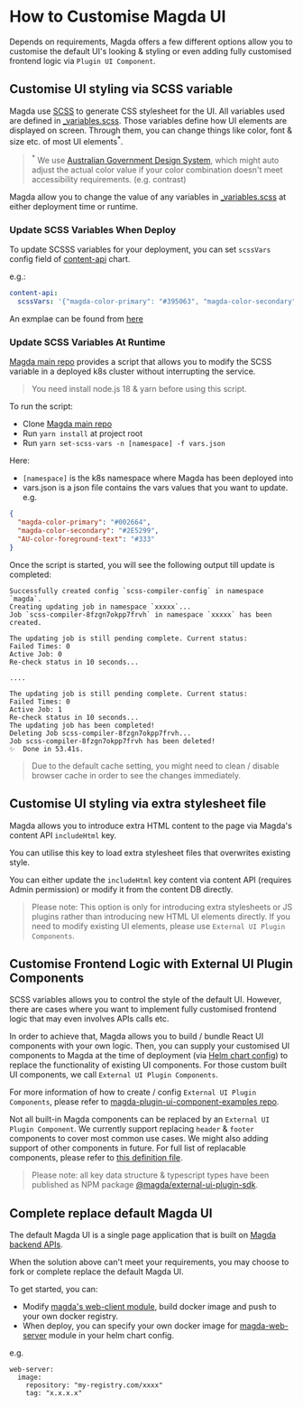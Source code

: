 # How to Customise Magda UI

Depends on requirements, Magda offers a few different options allow you to customise the default UI's looking & styling or even adding fully customised frontend logic via `Plugin UI Component`.

## Customise UI styling via SCSS variable

Magda use [SCSS](https://sass-lang.com/) to generate CSS stylesheet for the UI. All variables used are defined in [\_variables.scss](https://github.com/magda-io/magda/blob/master/magda-web-client/src/_variables.scss). Those variables define how UI elements are displayed on screen. Through them, you can change things like color, font & size etc. of most UI elements<sup>\*</sup>.

> <sup>\*</sup> We use [Australian Government Design System](https://designsystem.gov.au/), which might auto adjust the actual color value if your color combination doesn't meet accessibility requirements. (e.g. contrast)

Magda allow you to change the value of any variables in [\_variables.scss](https://github.com/magda-io/magda/blob/master/magda-web-client/src/_variables.scss) at either deployment time or runtime.

### Update SCSS Variables When Deploy

To update SCSSS variables for your deployment, you can set `scssVars` config field of [content-api](https://github.com/magda-io/magda/blob/master/deploy/helm/internal-charts/content-api/README.md) chart.

e.g.:

```yaml
content-api:
  scssVars: '{"magda-color-primary": "#395063", "magda-color-secondary": "#30384d"}'
```

An exmplae can be found from [here](https://github.com/magda-io/magda-config/blob/069fe28ea2c1c3745c638ccde3c363e2526b571c/chart/values.yaml#L59)

### Update SCSS Variables At Runtime

[Magda main repo](https://github.com/magda-io/magda) provides a script that allows you to modify the SCSS variable in a deployed k8s cluster without interrupting the service.

> You need install node.js 18 & yarn before using this script.

To run the script:

- Clone [Magda main repo](https://github.com/magda-io/magda)
- Run `yarn install` at project root
- Run `yarn set-scss-vars -n [namespace] -f vars.json`

Here:

- `[namespace]` is the k8s namespace where Magda has been deployed into
- vars.json is a json file contains the vars values that you want to update. e.g.

```json
{
  "magda-color-primary": "#002664",
  "magda-color-secondary": "#2E5299",
  "AU-color-foreground-text": "#333"
}
```

Once the script is started, you will see the following output till update is completed:

```
Successfully created config `scss-compiler-config` in namespace `magda`.
Creating updating job in namespace `xxxxx`...
Job `scss-compiler-8fzgn7okpp7frvh` in namespace `xxxxx` has been created.

The updating job is still pending complete. Current status:
Failed Times: 0
Active Job: 0
Re-check status in 10 seconds...

....

The updating job is still pending complete. Current status:
Failed Times: 0
Active Job: 1
Re-check status in 10 seconds...
The updating job has been completed!
Deleting Job scss-compiler-8fzgn7okpp7frvh...
Job scss-compiler-8fzgn7okpp7frvh has been deleted!
✨  Done in 53.41s.
```

> Due to the default cache setting, you might need to clean / disable browser cache in order to see the changes immediately.

## Customise UI styling via extra stylesheet file

Magda allows you to introduce extra HTML content to the page via Magda's content API `includeHtml` key.

You can utilise this key to load extra stylesheet files that overwrites existing style.

You can either update the `includeHtml` key content via content API (requires Admin permission) or modify it from the content DB directly.

> Please note: This option is only for introducing extra stylesheets or JS plugins rather than introducing new HTML UI elements directly. If you need to modify existing UI elements, please use `External UI Plugin Components`.

## Customise Frontend Logic with External UI Plugin Components

SCSS variables allows you to control the style of the default UI. However, there are cases where you want to implement fully customised frontend logic that may even involves APIs calls etc.

In order to achieve that, Magda allows you to build / bundle React UI components with your own logic. Then, you can supply your customised UI components to Magda at the time of deployment (via [Helm chart config](https://github.com/magda-io/magda/tree/master/deploy/helm/internal-charts/web-server)) to replace the functionality of existing UI components. For those custom built UI components, we call `External UI Plugin Components`.

For more information of how to create / config `External UI Plugin Components`, please refer to [magda-plugin-ui-component-examples repo](https://github.com/magda-io/magda-plugin-ui-component-examples).

Not all built-in Magda components can be replaced by an `External UI Plugin Component`. We currently support replacing `header` & `footer` components to cover most common use cases. We might also adding support of other components in future. For full list of replacable components, please refer to [this definition file](https://github.com/magda-io/magda/blob/master/magda-web-client/src/externalPluginComponents.ts).

> Please note: all key data structure & typescript types have been published as NPM package [@magda/external-ui-plugin-sdk](https://www.npmjs.com/package/@magda/external-ui-plugin-sdk).

## Complete replace default Magda UI

The default Magda UI is a single page application that is built on [Magda backend APIs](https://magda-io.github.io/api-docs/index.html).

When the solution above can't meet your requirements, you may choose to fork or complete replace the default Magda UI.

To get started, you can:

- Modify [magda's web-client module](https://github.com/magda-io/magda/tree/master/magda-web-client), build docker image and push to your own docker registry.
- When deploy, you can specify your own docker image for [magda-web-server](https://github.com/magda-io/magda/tree/master/magda-web-server) module in your helm chart config.

e.g.

```
web-server:
  image:
    repository: "my-registry.com/xxxx"
    tag: "x.x.x.x"
```
